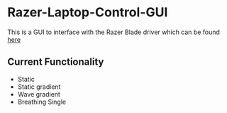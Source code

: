 # Razer-Laptop-Control-GUI

This is a GUI to interface with the Razer Blade driver which can be found [here](https://github.com/rnd-ash/razer-laptop-control)

## Current Functionality
 - Static
 - Static gradient
 - Wave gradient
 - Breathing Single
